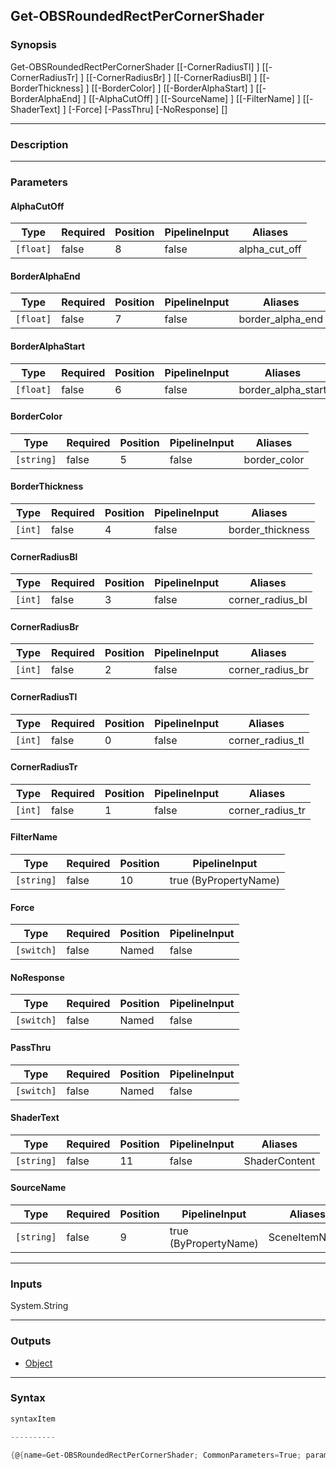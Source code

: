Get-OBSRoundedRectPerCornerShader
---------------------------------

### Synopsis

Get-OBSRoundedRectPerCornerShader [[-CornerRadiusTl] <int>] [[-CornerRadiusTr] <int>] [[-CornerRadiusBr] <int>] [[-CornerRadiusBl] <int>] [[-BorderThickness] <int>] [[-BorderColor] <string>] [[-BorderAlphaStart] <float>] [[-BorderAlphaEnd] <float>] [[-AlphaCutOff] <float>] [[-SourceName] <string>] [[-FilterName] <string>] [[-ShaderText] <string>] [-Force] [-PassThru] [-NoResponse] [<CommonParameters>]

---

### Description

---

### Parameters
#### **AlphaCutOff**

|Type     |Required|Position|PipelineInput|Aliases      |
|---------|--------|--------|-------------|-------------|
|`[float]`|false   |8       |false        |alpha_cut_off|

#### **BorderAlphaEnd**

|Type     |Required|Position|PipelineInput|Aliases         |
|---------|--------|--------|-------------|----------------|
|`[float]`|false   |7       |false        |border_alpha_end|

#### **BorderAlphaStart**

|Type     |Required|Position|PipelineInput|Aliases           |
|---------|--------|--------|-------------|------------------|
|`[float]`|false   |6       |false        |border_alpha_start|

#### **BorderColor**

|Type      |Required|Position|PipelineInput|Aliases     |
|----------|--------|--------|-------------|------------|
|`[string]`|false   |5       |false        |border_color|

#### **BorderThickness**

|Type   |Required|Position|PipelineInput|Aliases         |
|-------|--------|--------|-------------|----------------|
|`[int]`|false   |4       |false        |border_thickness|

#### **CornerRadiusBl**

|Type   |Required|Position|PipelineInput|Aliases         |
|-------|--------|--------|-------------|----------------|
|`[int]`|false   |3       |false        |corner_radius_bl|

#### **CornerRadiusBr**

|Type   |Required|Position|PipelineInput|Aliases         |
|-------|--------|--------|-------------|----------------|
|`[int]`|false   |2       |false        |corner_radius_br|

#### **CornerRadiusTl**

|Type   |Required|Position|PipelineInput|Aliases         |
|-------|--------|--------|-------------|----------------|
|`[int]`|false   |0       |false        |corner_radius_tl|

#### **CornerRadiusTr**

|Type   |Required|Position|PipelineInput|Aliases         |
|-------|--------|--------|-------------|----------------|
|`[int]`|false   |1       |false        |corner_radius_tr|

#### **FilterName**

|Type      |Required|Position|PipelineInput        |
|----------|--------|--------|---------------------|
|`[string]`|false   |10      |true (ByPropertyName)|

#### **Force**

|Type      |Required|Position|PipelineInput|
|----------|--------|--------|-------------|
|`[switch]`|false   |Named   |false        |

#### **NoResponse**

|Type      |Required|Position|PipelineInput|
|----------|--------|--------|-------------|
|`[switch]`|false   |Named   |false        |

#### **PassThru**

|Type      |Required|Position|PipelineInput|
|----------|--------|--------|-------------|
|`[switch]`|false   |Named   |false        |

#### **ShaderText**

|Type      |Required|Position|PipelineInput|Aliases      |
|----------|--------|--------|-------------|-------------|
|`[string]`|false   |11      |false        |ShaderContent|

#### **SourceName**

|Type      |Required|Position|PipelineInput        |Aliases      |
|----------|--------|--------|---------------------|-------------|
|`[string]`|false   |9       |true (ByPropertyName)|SceneItemName|

---

### Inputs
System.String

---

### Outputs
* [Object](https://learn.microsoft.com/en-us/dotnet/api/System.Object)

---

### Syntax
```PowerShell
syntaxItem
```
```PowerShell
----------
```
```PowerShell
{@{name=Get-OBSRoundedRectPerCornerShader; CommonParameters=True; parameter=System.Object[]}}
```
